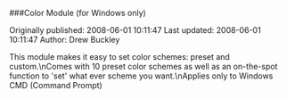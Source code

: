 ###Color Module (for Windows only)

Originally published: 2008-06-01 10:11:47
Last updated: 2008-06-01 10:11:47
Author: Drew Buckley

This module makes it easy to set color schemes: preset and custom.\nComes with 10 preset color schemes as well as an on-the-spot function to 'set' what ever scheme you want.\nApplies only to Windows CMD (Command Prompt)